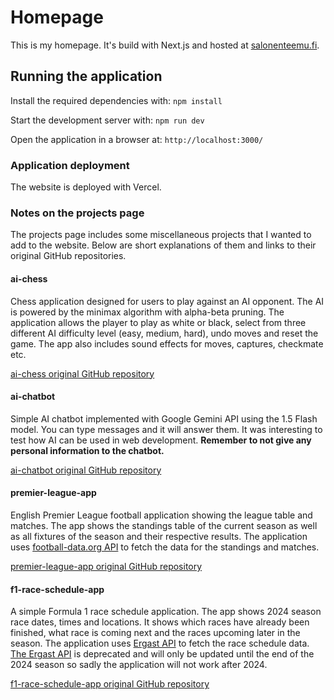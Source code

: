 # Homepage

This is my homepage. It's build with Next.js and hosted at [salonenteemu.fi](https://salonenteemu.fi).

## Running the application

Install the required dependencies with: `npm install`

Start the development server with: `npm run dev`

Open the application in a browser at: `http://localhost:3000/`

### Application deployment

The website is deployed with Vercel.

### Notes on the projects page

The projects page includes some miscellaneous projects that I wanted to add to the website. Below are short explanations of them and links to their original GitHub repositories.

#### ai-chess

Chess application designed for users to play against an AI opponent. The AI is powered by the minimax algorithm with alpha-beta pruning. The application allows the player to play as white or black, select from three different AI difficulty level (easy, medium, hard), undo moves and reset the game. The app also includes sound effects for moves, captures, checkmate etc.

[ai-chess original GitHub repository](https://github.com/SalonenTeemu/ai-chess)

#### ai-chatbot

Simple AI chatbot implemented with Google Gemini API using the 1.5 Flash model. You can type messages and it will answer them. It was interesting to test how AI can be used in web development. **Remember to not give any personal information to the chatbot.**

[ai-chatbot original GitHub repository](https://github.com/SalonenTeemu/ai-chatbot)

#### premier-league-app

English Premier League football application showing the league table and matches. The app shows the standings table of the current season as well as all fixtures of the season and their respective results. The application uses [football-data.org API](https://www.football-data.org/) to fetch the data for the standings and matches.

[premier-league-app original GitHub repository](https://github.com/SalonenTeemu/premier-league-app)

#### f1-race-schedule-app

A simple Formula 1 race schedule application. The app shows 2024 season race dates, times and locations. It shows which races have already been finished, what race is coming next and the races upcoming later in the season. The application uses [Ergast API](https://ergast.com/mrd) to fetch the race schedule data. [The Ergast API](https://ergast.com/mrd) is deprecated and will only be updated until the end of the 2024 season so sadly the application will not work after 2024.

[f1-race-schedule-app original GitHub repository](https://github.com/SalonenTeemu/f1-race-schedule-app)
